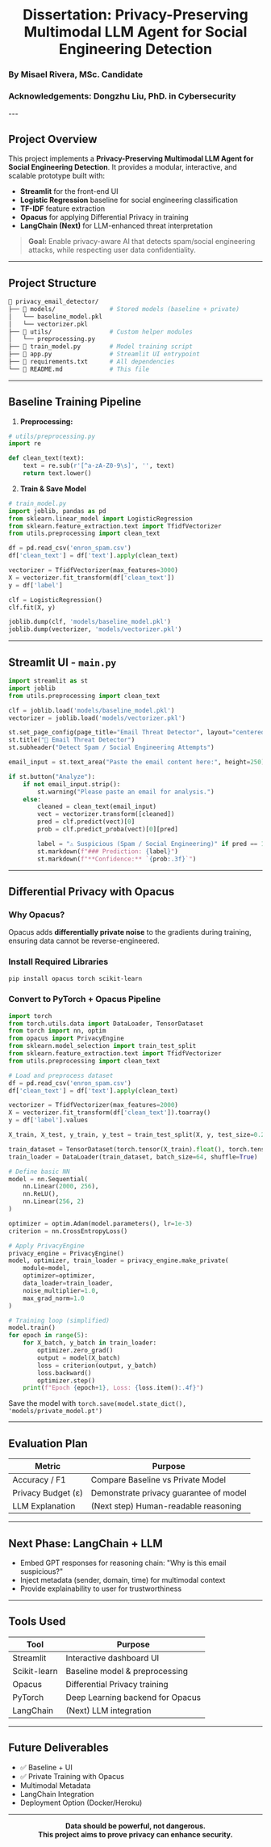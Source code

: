 <h1 align="center">Dissertation: Privacy-Preserving Multimodal LLM Agent for Social Engineering Detection</h1>
<h3> By Misael Rivera, MSc. Candidate </h3>
<h3> Acknowledgements: Dongzhu Liu, PhD. in Cybersecurity </h3>
---

## Project Overview

This project implements a **Privacy-Preserving Multimodal LLM Agent for Social Engineering Detection**. It provides a modular, interactive, and scalable prototype built with:

* **Streamlit** for the front-end UI
* **Logistic Regression** baseline for social engineering classification
* **TF-IDF** feature extraction
* **Opacus** for applying Differential Privacy in training
* **LangChain (Next)** for LLM-enhanced threat interpretation

> **Goal:** Enable privacy-aware AI that detects spam/social engineering attacks, while respecting user data confidentiality.

---

## Project Structure

```bash
📂 privacy_email_detector/
├── 📁 models/               # Stored models (baseline + private)
│   └── baseline_model.pkl
│   └── vectorizer.pkl
├── 📁 utils/                # Custom helper modules
│   └── preprocessing.py
├── 📄 train_model.py        # Model training script
├── 📄 app.py                # Streamlit UI entrypoint
├── 📄 requirements.txt      # All dependencies
└── 📄 README.md             # This file
```

---

## Baseline Training Pipeline

1. **Preprocessing:**

```python
# utils/preprocessing.py
import re

def clean_text(text):
    text = re.sub(r'[^a-zA-Z0-9\s]', '', text)
    return text.lower()
```

2. **Train & Save Model**

```python
# train_model.py
import joblib, pandas as pd
from sklearn.linear_model import LogisticRegression
from sklearn.feature_extraction.text import TfidfVectorizer
from utils.preprocessing import clean_text

df = pd.read_csv('enron_spam.csv')
df['clean_text'] = df['text'].apply(clean_text)

vectorizer = TfidfVectorizer(max_features=3000)
X = vectorizer.fit_transform(df['clean_text'])
y = df['label']

clf = LogisticRegression()
clf.fit(X, y)

joblib.dump(clf, 'models/baseline_model.pkl')
joblib.dump(vectorizer, 'models/vectorizer.pkl')
```

---

## Streamlit UI - `main.py`

```python
import streamlit as st
import joblib
from utils.preprocessing import clean_text

clf = joblib.load('models/baseline_model.pkl')
vectorizer = joblib.load('models/vectorizer.pkl')

st.set_page_config(page_title="Email Threat Detector", layout="centered")
st.title("🔐 Email Threat Detector")
st.subheader("Detect Spam / Social Engineering Attempts")

email_input = st.text_area("Paste the email content here:", height=250)

if st.button("Analyze"):
    if not email_input.strip():
        st.warning("Please paste an email for analysis.")
    else:
        cleaned = clean_text(email_input)
        vect = vectorizer.transform([cleaned])
        pred = clf.predict(vect)[0]
        prob = clf.predict_proba(vect)[0][pred]

        label = "⚠️ Suspicious (Spam / Social Engineering)" if pred == 1 else "✅ Safe / Normal"
        st.markdown(f"### Prediction: {label}")
        st.markdown(f"**Confidence:** `{prob:.3f}`")
```

---

## Differential Privacy with Opacus

### Why Opacus?

Opacus adds **differentially private noise** to the gradients during training, ensuring data cannot be reverse-engineered.

### Install Required Libraries

```bash
pip install opacus torch scikit-learn
```

### Convert to PyTorch + Opacus Pipeline

```python
import torch
from torch.utils.data import DataLoader, TensorDataset
from torch import nn, optim
from opacus import PrivacyEngine
from sklearn.model_selection import train_test_split
from sklearn.feature_extraction.text import TfidfVectorizer
from utils.preprocessing import clean_text

# Load and preprocess dataset
df = pd.read_csv('enron_spam.csv')
df['clean_text'] = df['text'].apply(clean_text)

vectorizer = TfidfVectorizer(max_features=2000)
X = vectorizer.fit_transform(df['clean_text']).toarray()
y = df['label'].values

X_train, X_test, y_train, y_test = train_test_split(X, y, test_size=0.2)

train_dataset = TensorDataset(torch.tensor(X_train).float(), torch.tensor(y_train))
train_loader = DataLoader(train_dataset, batch_size=64, shuffle=True)

# Define basic NN
model = nn.Sequential(
    nn.Linear(2000, 256),
    nn.ReLU(),
    nn.Linear(256, 2)
)

optimizer = optim.Adam(model.parameters(), lr=1e-3)
criterion = nn.CrossEntropyLoss()

# Apply PrivacyEngine
privacy_engine = PrivacyEngine()
model, optimizer, train_loader = privacy_engine.make_private(
    module=model,
    optimizer=optimizer,
    data_loader=train_loader,
    noise_multiplier=1.0,
    max_grad_norm=1.0
)

# Training loop (simplified)
model.train()
for epoch in range(5):
    for X_batch, y_batch in train_loader:
        optimizer.zero_grad()
        output = model(X_batch)
        loss = criterion(output, y_batch)
        loss.backward()
        optimizer.step()
    print(f"Epoch {epoch+1}, Loss: {loss.item():.4f}")
```

Save the model with `torch.save(model.state_dict(), 'models/private_model.pt')`

---

## Evaluation Plan

| Metric             | Purpose                                |
| ------------------ | -------------------------------------- |
| Accuracy / F1      | Compare Baseline vs Private Model      |
| Privacy Budget (ε) | Demonstrate privacy guarantee of model |
| LLM Explanation    | (Next step) Human-readable reasoning   |

---

## Next Phase: LangChain + LLM

* Embed GPT responses for reasoning chain: "Why is this email suspicious?"
* Inject metadata (sender, domain, time) for multimodal context
* Provide explainability to user for trustworthiness

---

## Tools Used

| Tool         | Purpose                          |
| ------------ | -------------------------------- |
| Streamlit    | Interactive dashboard UI         |
| Scikit-learn | Baseline model & preprocessing   |
| Opacus       | Differential Privacy training    |
| PyTorch      | Deep Learning backend for Opacus |
| LangChain    | (Next) LLM integration           |

---

## Future Deliverables

* ✅ Baseline + UI
* ✅ Private Training with Opacus
* Multimodal Metadata
* LangChain Integration
* Deployment Option (Docker/Heroku)

---

<p align="center">
  <b> Data should be powerful, not dangerous.<br>
  This project aims to prove privacy can enhance security.</b>
</p>
